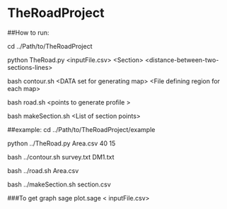 # TheRoadProject

##How to run: 

cd ../Path/to/TheRoadProject

python TheRoad.py \<inputFile.csv> \<Section> \<distance-between-two-sections-lines>

bash contour.sh \<DATA set for generating map> \<File defining region for each map>

bash road.sh \<points to generate profile >

bash makeSection.sh \<List of section points>

##example:
   cd ../Path/to/TheRoadProject/example
   
   python ../TheRoad.py Area.csv 40 15
   
   bash ../contour.sh survey.txt DM1.txt
   
   bash ../road.sh Area.csv
   
   bash ../makeSection.sh section.csv
    
###To get graph
sage plot.sage \< inputFile.csv>



